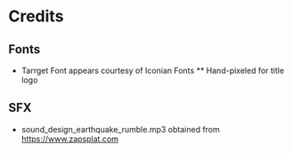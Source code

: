 # Credits

## Fonts

* Tarrget Font appears courtesy of Iconian Fonts
    ** Hand-pixeled for title logo

## SFX

* sound_design_earthquake_rumble.mp3 obtained from https://www.zapsplat.com

